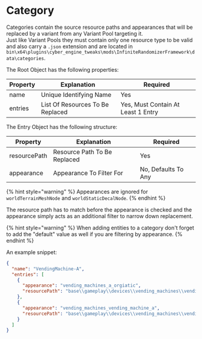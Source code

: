 # Category

Categories contain the source resource paths and appearances that will be replaced by a variant from any Variant Pool targeting it.\
Just like Variant Pools they must contain only one resource type to be valid and also carry a `.json` extension and are located in `bin\x64\plugins\cyber_engine_tweaks\mods\InfiniteRandomizerFramework\data\categories`.

The Root Object has the following properties:

| Property | Explanation                      | Required                           |
| -------- | -------------------------------- | ---------------------------------- |
| name     | Unique Identifying Name          | Yes                                |
| entries  | List Of Resources To Be Replaced | Yes, Must Contain At Least 1 Entry |

The Entry Object has the following structure:

| Property     | Explanation                  | Required            |
| ------------ | ---------------------------- | ------------------- |
| resourcePath | Resource Path To Be Replaced | Yes                 |
| appearance   | Appearance To Filter For     | No, Defaults To Any |

{% hint style="warning" %}
Appearances are ignored for `worldTerrainMeshNode` and `worldStaticDecalNode`.
{% endhint %}

The resource path has to match before the appearance is checked and the appearance simply acts as an additional filter to narrow down replacement.

{% hint style="warning" %}
When adding entities to a category don't forget to add the "default" value as well if you are filtering by appearance.&#x20;
{% endhint %}

An example snippet:

```json
{
  "name": "VendingMachine-A",
  "entries": [  
    {
      "appearance": "vending_machines_a_orgiatic",
      "resourcePath": "base\\gameplay\\devices\\vending_machines\\vending_machine_1.ent"
    },
    {
      "appearance": "vending_machines_vending_machine_a",
      "resourcePath": "base\\gameplay\\devices\\vending_machines\\vending_machine_1.ent"
    }
  ]
}
```
